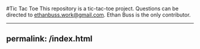 #Tic Tac Toe
This repository is a tic-tac-toe project.
Questions can be directed to ethanbuss.work@gmail.com.
Ethan Buss is the only contributor.





---
permalink: /index.html
---
